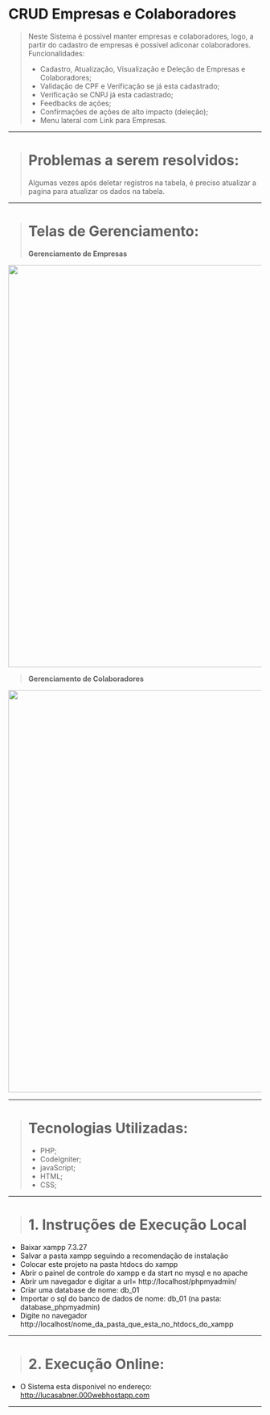 # CRUD Empresas e Colaboradores
> Neste Sistema é possivel manter empresas e colaboradores, logo, a partir do cadastro de empresas é possivel adiconar colaboradores. Funcionalidades:
> + Cadastro, Atualização, Visualização e Deleção de Empresas e Colaboradores;
> + Validação de CPF e Verificação se já esta cadastrado;
> + Verificação se CNPJ já esta cadastrado;
> + Feedbacks de ações;
> + Confirmações de ações de alto impacto (deleção);
> + Menu lateral com Link para Empresas.

-----------------------
> # Problemas a serem resolvidos:
> Algumas vezes após deletar registros na tabela, é preciso atualizar a pagina para atualizar os dados na tabela.

-----------------------

> # Telas de Gerenciamento:
> **Gerenciamento de Empresas**
<p align="center">
    <img align="center" width="800" src="https://github.com/lucasabner/laboratorio-virologia/blob/main/print_telas/empresas.PNG" style="max-width:100%;">
</p>

> **Gerenciamento de Colaboradores**
<p align="center">
    <img align="center" width="800" src="https://github.com/lucasabner/laboratorio-virologia/blob/main/exemplo_telas/colaboradores.PNG" style="max-width:100%;">
</p>


-----------------------

> # Tecnologias Utilizadas:
> + PHP;
> + CodeIgniter;
> + javaScript;
> + HTML;
> + CSS;

-----------------------

> # 1. **Instruções de Execução Local**
- Baixar xampp 7.3.27
- Salvar a pasta xampp seguindo a recomendação de instalação
- Colocar este projeto na pasta htdocs do xampp
- Abrir o painel de controle do xampp e da start no mysql e no apache
- Abrir um navegador e digitar a url= http://localhost/phpmyadmin/
- Criar uma database de nome: db_01
- Importar o sql do banco de dados de nome: db_01 (na pasta: database_phpmyadmin)
- Digite no navegador http://localhost/nome_da_pasta_que_esta_no_htdocs_do_xampp

-----------------------

> # 2. **Execução Online**:
- O Sistema esta disponivel no endereço: http://lucasabner.000webhostapp.com

-----------------------

